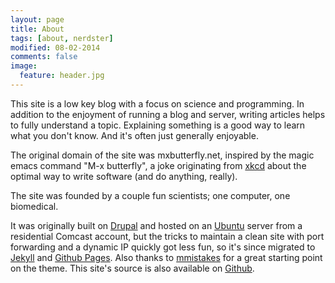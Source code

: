 ```yaml
---
layout: page
title: About
tags: [about, nerdster]
modified: 08-02-2014
comments: false
image:
  feature: header.jpg
---
```


This site is a low key blog with a focus on science and programming. In addition
to the enjoyment of running a blog and server, writing articles helps to fully
understand a topic. Explaining something is a good way to learn what you don't
know. And it's often just generally enjoyable.

The original domain of the site was mxbutterfly.net, inspired by the magic emacs
command "M-x butterfly", a joke originating from [xkcd](https://xkcd.com/378/)
about the optimal way to write software (and do anything, really).

The site was founded by a couple fun scientists; one computer, one
biomedical.

It was originally built on [Drupal](https://www.drupal.org/) and hosted on an
[Ubuntu](http://www.ubuntu.com/) server from a residential Comcast account,
but the tricks to maintain a clean site with port forwarding and a dynamic IP
quickly got less fun, so it's since migrated to [Jekyll](http://jekyllrb.com/)
and [Github Pages](https://pages.github.com/). Also thanks to
[mmistakes](https://github.com/mmistakes/minimal-mistakes) for a great starting
point on the theme. This site's source is also available on
[Github](https://github.com/stevejarvis/stevejarvis.github.io).
